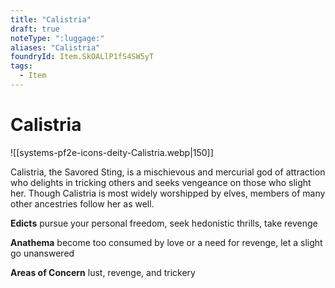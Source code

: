 ```yaml
---
title: "Calistria"
draft: true
noteType: ":luggage:"
aliases: "Calistria"
foundryId: Item.SkOALlP1fS4SW5yT
tags:
  - Item
---
```


# Calistria
![[systems-pf2e-icons-deity-Calistria.webp|150]]

Calistria, the Savored Sting, is a mischievous and mercurial god of attraction who delights in tricking others and seeks vengeance on those who slight her. Though Calistria is most widely worshipped by elves, members of many other ancestries follow her as well.

**Edicts** pursue your personal freedom, seek hedonistic thrills, take revenge

**Anathema** become too consumed by love or a need for revenge, let a slight go unanswered

**Areas of Concern** lust, revenge, and trickery
